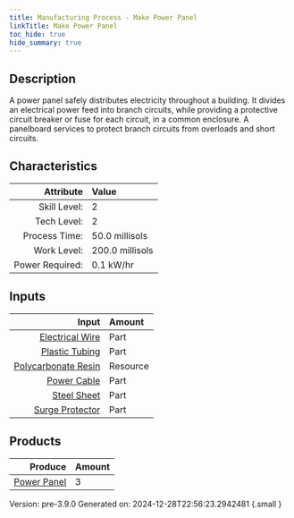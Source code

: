 ```yaml
---
title: Manufacturing Process - Make Power Panel
linkTitle: Make Power Panel
toc_hide: true
hide_summary: true
---
```


## Description
 A power panel safely distributes electricity throughout a building. It divides &#10;&#9;&#9;&#9;an electrical power feed into branch circuits, while providing a protective circuit &#10;&#9;&#9;&#9;breaker or fuse for each circuit, in a common enclosure. A panelboard services to protect &#10;&#9;&#9;&#9;branch circuits from overloads and short circuits. &#10;&#9;&#9;

## Characteristics

| Attribute      | Value |
|--------:|:------|
|Skill Level:|2|
|Tech Level:|2|
|Process Time:|50.0 millisols|
|Work Level:|200.0 millisols|
|Power Required:|0.1 kW/hr|

## Inputs

| Input      | Amount |
|--------:|:------|
|[Electrical Wire](/docs/definitions/part/electrical-wire)|Part|6|
|[Plastic Tubing](/docs/definitions/part/plastic-tubing)|Part|6|
|[Polycarbonate Resin](/docs/definitions/resource/polycarbonate-resin)|Resource|1.0 kg|
|[Power Cable](/docs/definitions/part/power-cable)|Part|2|
|[Steel Sheet](/docs/definitions/part/steel-sheet)|Part|1|
|[Surge Protector](/docs/definitions/part/surge-protector)|Part|3|

## Products


| Produce      | Amount |
|--------:|:------|
|[Power Panel](/docs/definitions/part/power-panel)|3|


Version: pre-3.9.0 Generated on: 2024-12-28T22:56:23.2942481
{.small }

